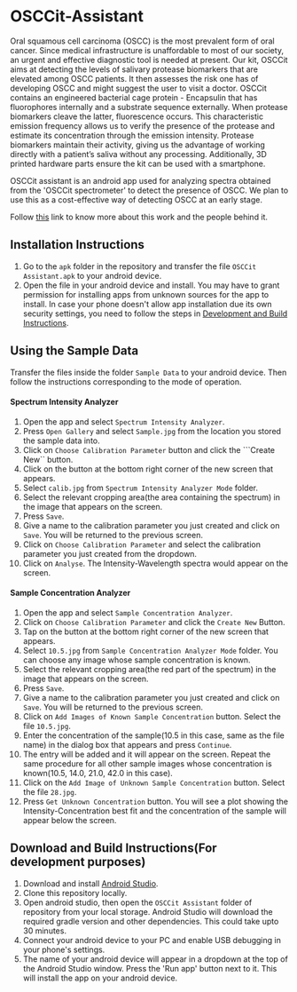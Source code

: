 # OSCCit-Assistant

Oral squamous cell carcinoma (OSCC) is the most prevalent form of oral cancer. Since medical infrastructure is unaffordable to most of our society, an urgent and effective diagnostic tool is needed at present. Our kit, OSCCit aims at detecting the levels of salivary protease biomarkers that are elevated among OSCC patients. It then assesses the risk one has of developing OSCC and might suggest the user to visit a doctor. OSCCit contains an engineered bacterial cage protein - Encapsulin that has fluorophores internally and a substrate sequence externally. When protease biomarkers cleave the latter, fluorescence occurs. This characteristic emission frequency allows us to verify the presence of the protease and estimate its concentration through the emission intensity. Protease biomarkers maintain their activity, giving us the advantage of working directly with a patient’s saliva without any processing. Additionally, 3D printed hardware parts ensure the kit can be used with a smartphone. 

OSCCit assistant is an android app used for analyzing spectra obtained from the 'OSCCit spectrometer' to detect the presence of OSCC. We plan to use this as a cost-effective way of detecting OSCC at an early stage. 

Follow [this](2021.igem.org/team:iiser_mohali) link to know more about this work and the people behind it.

## Installation Instructions

1. Go to the ```apk``` folder in the repository and transfer the file ```OSCCit Assistant.apk``` to your android device.
2. Open the file in your android device and install. You may have to grant permission for installing apps from unknown sources for the app to install. In case your phone doesn't allow app installation due its own security settings, you need to follow the steps in [Development and Build Instructions](#download-and-build-instructionsfor-development-purposes).

## Using the Sample Data

Transfer the files inside the folder ```Sample Data``` to your android device. Then follow the instructions corresponding to the mode of operation.

#### Spectrum Intensity Analyzer

1. Open the app and select ```Spectrum Intensity Analyzer```.
2. Press ```Open Gallery``` and select ```Sample.jpg``` from the location you stored the sample data into.
3. Click on ```Choose Calibration Parameter``` button and click the ```Create New`` button.
4. Click on the button at the bottom right corner of the new screen that appears.
5. Select ```calib.jpg``` from ```Spectrum Intensity Analyzer Mode``` folder.
6. Select the relevant cropping area(the area containing the spectrum) in the image that appears on the screen.
7. Press ```Save```.
8. Give a name to the calibration parameter you just created and click on ```Save```. You will be returned to the previous screen.
9. Click on ```Choose Calibration Parameter``` and select the calibration parameter you just created from the dropdown.
10. Click on ```Analyse```. The Intensity-Wavelength spectra would appear on the screen.

#### Sample Concentration Analyzer

1. Open the app and select ```Sample Concentration Analyzer```.
2. Click on ```Choose Calibration Parameter``` and click the ```Create New``` Button. 
3. Tap on the button at the bottom right corner of the new screen that appears.
4. Select ```10.5.jpg``` from ```Sample Concentration Analyzer Mode``` folder. You can choose any image whose sample concentration is known.
5. Select the relevant cropping area(the red part of the spectrum) in the image that appears on the screen.
6. Press ```Save```.
7. Give a name to the calibration parameter you just created and click on ```Save```. You will be returned to the previous screen.
8. Click on ```Add Images of Known Sample Concentration``` button. Select the file ```10.5.jpg```. 
9. Enter the concentration of the sample(10.5 in this case, same as the file name) in the dialog box that appears and press ```Continue```.
10. The entry will be added and it will appear on the screen. Repeat the same procedure for all other sample images whose concentration is known(10.5, 14.0, 21.0, 42.0 in this case).
11. Click on the ```Add Image of Unknown Sample Concentration``` button. Select the file ```28.jpg```.
12. Press ```Get Unknown Concentration``` button. You will see a plot showing the Intensity-Concentration best fit and the concentration of the sample will appear below the screen.

## Download and Build Instructions(For development purposes)

1. Download and install [Android Studio](https://developer.android.com/studio).
2. Clone this repository locally.
3. Open android studio, then open the ```OSCCit Assistant``` folder of repository from your local storage. Android Studio will download the required gradle version and other dependencies. This could take upto 30 minutes.
4. Connect your android device to your PC and enable USB debugging in your phone's settings.
5. The name of your android device will appear in a dropdown at the top of the Android Studio window. Press the 'Run app' button next to it. This will install the app on your android device.

